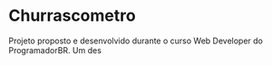 # Churrascometro
Projeto proposto e desenvolvido durante o curso Web Developer do ProgramadorBR. Um des
